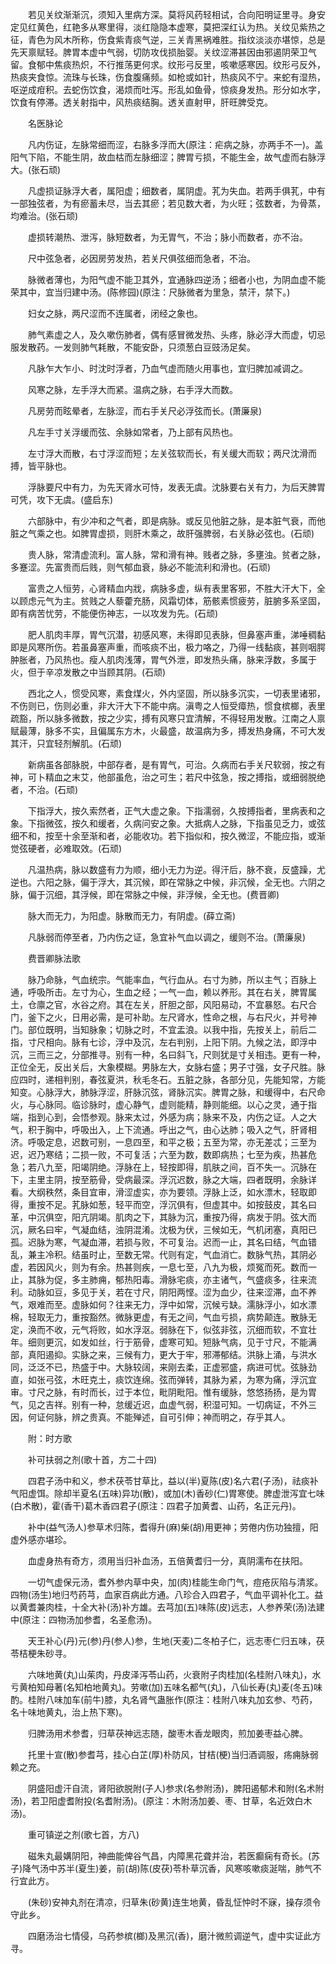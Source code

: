 <!-- { "loadSidebar": true } -->
　　若见关纹渐渐沉，须知入里病方深。莫将风药轻相试，合向阳明证里寻。身安定见红黄色，红艳多从寒里得，淡红隐隐本虚寒，莫把深红认为热。关纹见紫热之征，青色为风木所称，伤食紫青痰气逆，三关青黑祸难胜。指纹淡淡亦堪惊，总是先天禀赋轻。脾胃本虚中气弱，切防攻伐损胎婴。关纹涩滞甚因由邪遏阴荣卫气留。食郁中焦痰热炽，不行推荡更何求。纹形弓反里，咳嗽感寒因。纹形弓反外，热痰夹食惊。流珠与长珠，伤食腹痛频。如枪或如针，热痰风不宁。来蛇有湿热，呕逆成疳积。去蛇伤饮食，渴烦而吐泻。形乱如鱼骨，惊痰身发热。形分如水字，饮食有停滞。透关射指中，风热痰结胸。透关直射甲，肝旺脾受克。

　　名医脉论

　　凡内伤证，左脉常细而涩，右脉多浮而大(原注：疟病之脉，亦两手不一)。盖阳气下陷，不能生阴，故血枯而左脉细涩；脾胃亏损，不能生金，故气虚而右脉浮大。(张石顽)

　　凡虚损证脉浮大者，属阳虚；细数者，属阴虚。芤为失血。若两手俱芤，中有一部独弦者，为有瘀蓄未尽，当去其瘀；若见数大者，为火旺；弦数者，为骨蒸，均难治。(张石顽)

　　虚损转潮热、泄泻，脉短数者，为无胃气，不治；脉小而数者，亦不治。

　　尺中弦急者，必因房劳发热，若关尺俱弦细而急者，不治。

　　脉微者薄也，为阳气虚不能卫其外，宜通脉四逆汤；细者小也，为阴血虚不能荣其中，宜当归建中汤。(陈修园)(原注：尺脉微者为里急，禁汗，禁下。)

　　妇女之脉，两尺涩而不连属者，闭经之象也。

　　肺气素虚之人，及久嗽伤肺者，偶有感冒微发热、头疼，脉必浮大而虚，切忌服发散药。一发则肺气耗散，不能安卧，只须葱白豆豉汤足矣。

　　凡脉乍大乍小、时沈时浮者，乃血气虚而随火用事也，宜归脾加减调之。

　　风寒之脉，左手浮大而紧。温病之脉，右手浮大而数。

　　凡房劳而眩晕者，左脉涩，而右手关尺必浮弦而长。(萧廉泉)

　　凡左手寸关浮缓而弦、余脉如常者，乃上部有风热也。

　　左寸浮大而散，右寸浮涩而短；左关弦软而长，有关缓大而软；两尺沈滑而搏，皆平脉也。

　　浮脉要尺中有力，为先天肾水可恃，发表无虞。沈脉要右关有力，为后天脾胃可凭，攻下无虞。(盛启东)

　　六部脉中，有少冲和之气者，即是病脉。或反见他脏之脉，是本脏气衰，而他脏之气乘之也。如脾胃虚损，则肝木乘之，故肝强脾弱，右关脉必弦也。(石顽)

　　贵人脉，常清虚流利。富人脉，常和滑有神。贱者之脉，多壅浊。贫者之脉，多蹇涩。先富贵而后贱，则气郁血衰，脉必不能流利和滑也。(石顽)

　　富贵之人恒劳，心肾精血内戕，病脉多虚，纵有表里客邪，不胜大汗大下，全以顾虑元气为主。贫贱之人藜藿充肠，风霜切体，筋骸素惯疲劳，脏腑多系坚固，即有病苦忧劳，不能便伤神志，一以攻发为先。(石顽)

　　肥人肌肉丰厚，胃气沉潜，初感风寒，未得即见表脉，但鼻塞声重，涕唾稠黏即是风寒所伤。若虽鼻塞声重，而咳痰不出，极力咯之，乃得一线黏痰，甚则咽腭肿胀者，乃风热也。瘦人肌肉浅薄，胃气外泄，即发热头痛，脉来浮数，多属于火，但于辛凉发散之中当顾其阴。(石顽)

　　西北之人，惯受风寒，素食煤火，外内坚固，所以脉多沉实，一切表里诸邪，不伤则已，伤则必重，非大汗大下不能中病。滇粤之人恒受瘴热，惯食槟榔，表里疏豁，所以脉多微数，按之少实，搏有风寒只宜清解，不得轻用发散。江南之人禀赋最薄，脉多不实，且偏属东方木，火最盛，故温病为多，搏发热身痛，不可大发其汗，只宜轻剂解肌。(石顽)

　　新病虽各部脉脱，中部存者，是有胃气，可治。久病而右手关尺软弱，按之有神，可卜精血之末艾，他部虽危，治之可生；若尺中弦急，按之搏指，或细弱脱绝者，不治。(石顽)

　　下指浮大，按久索然者，正气大虚之象。下指濡弱，久按搏指者，里病表和之象。下指微弦，按久和缓者，久病问安之象。大抵病人之脉，下指虽见乏力，或弦细不和，按至十余至渐和者，必能收功。若下指似和，按久微涩，不能应指，或渐觉弦硬者，必难取效。(石顽)

　　凡温热病，脉以数盛有力为顺，细小无力为逆。得汗后，脉不衰，反盛躁，尤逆也。六阳之脉，偏于浮大，其沉候，即在常脉之中候，非沉候，全无也。六阴之脉，偏于沉细，其浮候，即在常脉之中候，非浮候，全无也。(费晋卿)

　　脉大而无力，为阳虚。脉散而无力，有阴虚。(薛立斋)

　　凡脉弱而停至者，乃内伤之证，急宜补气血以调之，缓则不治。(萧廉泉)

　　费晋卿脉法歌

　　脉乃命脉，气血统宗。气能率血，气行血从。右寸为肺，所以主气；百脉上通，呼吸所击。左寸为心，生血之经；一气一血，赖以养形。其在右关，脾胃属土，仓廪之官，水谷之府。其在左关，肝胆之部，风阳易动，不宜暴怒。右尺合门，釜下之火，日用必需，是可补助。左尺肾水，性命之根，与右尺火，并号神门。部位既明，当知脉象；切脉之时，不宜盂浪。以我中指，先按关上，前后二指，寸尺相向。脉有七诊，浮中及沉，左右判别，上阳下阴。九候之法，即浮中沉，三而三之，分部推寻。别有一种，名曰斜飞，尺则犹是寸关相违。更有一种，正位全无，反出关后，大象模糊。男脉左大，女脉右盛；男子寸强，女子尺胜。脉应四时，递相判别，春弦夏洪，秋毛冬石。五脏之脉，各部分见，先能知常，方能知变。心脉浮大，肺脉浮涩，肝脉沉弦，肾脉沉实。脾胃之脉，和缓得中，右尺命火，与心脉同。临诊脉时，虚心静气，虚则能精，静则能细。以心之灵，通于指端，指到心到，会悟参观。脉来太过，外感为病；脉来不及，内伤之证。人之大气，积于胸中，呼吸出入，上下流通。呼出之气，由心达肺；吸入之气，肝肾相济。呼吸定息，迟数可别，一息四至，和平之极；五至为常，亦无差忒；三至为迟，迟乃寒结；二损一败，不可复活；六至为数，数即病热；七至为疾，热甚危急；若八九至，阳竭阴绝。浮脉在上，轻按即得，肌肤之间，百不失一。沉脉在下，主里主阴，按至筋骨，受病最深。浮沉迟数，脉之大端，四者既明，余脉详看。大纲秩然，条目宜审，滑涩虚实，亦为要领。浮脉上泛，如水漂木，轻取即得，重按不足。芤脉如葱，轻平而空，浮沉俱有，但虚其中。如按鼓皮，其名曰革，中沉俱空，阳亢阴竭。肌肉之下，其脉为沉，重按乃得，病发于阴。弦大而沉，厥名曰牢，气凝血结，浊阴混淆。沈极为伏，三候如无，气机闭塞，真阳已孤。迟脉为寒，气凝血滞，若损与败，不可复治。迟而一止，其名曰结，气血错乱，兼主冷积。结虽时止，至数无常。代则有定，气血消亡。数脉气热，其阴必虚，若因风火，则为有余。热甚则疾，一息七至，八九为极，烦冤而死。数而一止，其脉为促，多主肺痈，郁热阳毒。滑脉宅痰，亦主诸气，气盛痰多，往来流利。动脉如豆，多见于关，若在寸尺，阴阳两悭。涩为血少，往来涩滞，血不养气，艰难而至。虚脉如何？往来无力，浮中如常，沉候亏缺。濡脉浮小，如水漂棉，轻取无力，重按豁然。微脉更虚，有无之间，气血亏损，病势颠连。散脉无定，涣而不收，元气将败，如水浮沤。弱脉在下，似弦非弦，沉细而软，不宜壮年。细则更沉，如发如丝，行于筋骨，虚寒可知。短脉气病，见于寸尺，不能满部，真阳遏抑。实脉之来，三候有力，更大于牢，邪滞郁结。洪脉上涌，与洪水同，泛泛不已，热盛于中。大脉较阔，来刚去柔，正虚邪盛，病进可忧。弦脉劲直，如张弓弦，木旺克土，痰饮连绵。弦而弹转，其脉为紧，为寒为痛，浮沉宜审。寸尺之脉，有时而长，过于本位，毗阴毗阳。惟有缓脉，悠悠扬扬，是为胃气，见之吉祥。别有一种，怠缓近迟，血虚气弱，积湿可知。一切病证，不外三因，何证何脉，辨之贵真。不能殚述，自可引伸；神而明之，存乎其人。

　　附：时方歌

　　补可扶弱之剂(歌十首，方二十四)

　　四君子汤中和义，参术茯苓甘草比，益以(半)夏陈(皮)名六君(子汤)，祛痰补气阳虚饵。除却半夏名(五味)异功(散)，或加(木)香砂(仁)胃寒使。脾虚泄泻宜七味(白术散)，霍(香干)葛木香四君子(原注：四君子加黄耆、山药，名正元丹)。

　　补中(益气汤人)参草术归陈，耆得升(麻)柴(胡)用更神；劳倦内伤功独擅，阳虚外感亦堪珍。

　　血虚身热有奇方，须用当归补血汤，五倍黄耆归一分，真阴濡布在扶阳。

　　一切气虚保元汤，耆外参内草中央，加(肉)桂能生命门气，痘疮灰陷与清浆。四物(汤生)地归芍药芎，血家百病此方通。八珍合入四君子，气血平调补化工。益以黄耆兼肉桂，十全大补(汤)补方雄。去芎加(五)味陈(皮)远志，人参养荣(汤)法建中(原注：四物汤加参耆，名圣愈汤)。

　　天王补心(丹)元(参)丹(参人)参，生地(天麦)二冬柏子仁，远志枣仁归五味，茯苓桔梗朱砂寻。

　　六味地黄(丸)山茱肉，丹皮泽泻苓山药，火衰附子肉桂加(名桂附八味丸)，水亏黄柏知母著(名知柏地黄丸)。劳嗽(加)五味名都气(丸)，八仙长寿(丸)麦(冬五)味酌。桂附八味加车(前牛)膝，丸名肾气蛊胀作(原注：桂附八味丸加玄参、芍药，名十味地黄丸，治上热下寒)。

　　归脾汤用术参耆，归草茯神远志随，酸枣木香龙眼肉，煎加姜枣益心脾。

　　托里十宣(散)参耆芎，挂心白芷(厚)朴防风，甘桔(梗)当归酒调服，疡痈脉弱赖之充。

　　阴盛阳虚汗自流，肾阳欲脱附(子人)参求(名参附汤)，脾阳遏郁术和附(名术附汤)，若卫阳虚耆附投(名耆附汤)。(原注：木附汤加姜、枣、甘草，名近效白木汤)。

　　重可镇逆之剂(歌七首，方八)

　　磁朱丸最媾阴阳，神曲能俾谷气昌，内障黑花聋并治，若医癫痫有奇长。(苏子)降气汤中苏半(夏生)姜，前(胡)陈(皮茯)苓朴草沉香，风寒咳嗽痰涎喘，肺气不行宜此方。

　　(朱砂)安神丸剂在清凉，归草朱(砂黄)连生地黄，昏乱怔忡时不寐，操存须令守此乡。

　　四磨汤治七情侵，乌药参槟(榔)及黑沉(香)，磨汁微煎调逆气，虚中实证此方寻。

